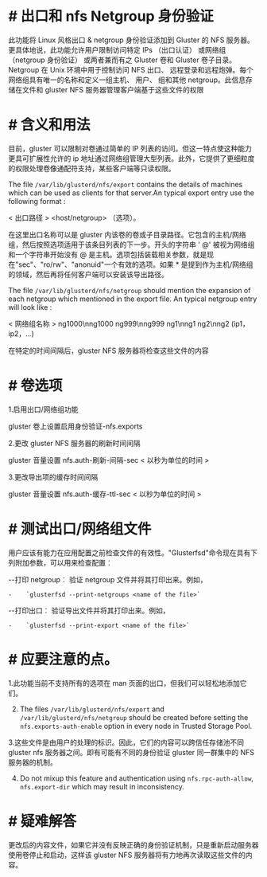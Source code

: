 # # 出口和 nfs Netgroup 身份验证

此功能将 Linux 风格出口 & netgroup 身份验证添加到 Gluster 的 NFS 服务器。更具体地说，此功能允许用户限制访问特定 IPs （出口认证） 或网络组 （netgroup 身份验证） 或两者兼而有之 Gluster 卷和 Gluster 卷子目录。Netgroup 在 Unix 环境中用于控制访问 NFS 出口、 远程登录和远程炮弹。每个网络组具有唯一的名称和定义一组主机、 用户、 组和其他 netgroup。此信息存储在文件和 gluster NFS 服务器管理客户端基于这些文件的权限


# # 含义和用法

目前，gluster 可以限制对卷通过简单的 IP 列表的访问。但这一特点使这种能力更具可扩展性允许的 ip 地址通过网络组管理大型列表。此外，它提供了更细粒度的权限处理卷像通配符支持，某些客户端等只读权限。


The file `/var/lib/glusterd/nfs/export` contains the details of machines which can be used as clients for that server.An typical export entry use the following format :

< 出口路径 > <host/netgroup> （选项）。

在这里出口名称可以是 gluster 内该卷的卷或子目录路径。它包含的主机/网络组，然后按照选项适用于该条目列表的下一步。开头的字符串 ' @' 被视为网络组和一个字符串开始没有 @ 是主机。选项包括装载相关参数，就是现在"sec"、"ro/rw"、"anonuid"一个有效的选项。如果 * 是提到作为主机/网络组的领域，然后再将任何客户端可以安装该导出路径。


The file `/var/lib/glusterd/nfs/netgroup` should mention the expansion of each netgroup which mentioned  in the export file. An typical netgroup entry will look like :

< 网络组名称 > ng1000\nng1000 ng999\nng999 ng1\nng1 ng2\nng2 (ip1，ip2，...)

在特定的时间间隔后，gluster NFS 服务器将检查这些文件的内容

# # 卷选项

1.启用出口/网络组功能

gluster 卷上设置启用身份验证-<volname>nfs.exports

2.更改 gluster NFS 服务器的刷新时间间隔

gluster 音量设置 <volname>nfs.auth-刷新-间隔-sec < 以秒为单位的时间 >

3.更改导出项的缓存时间间隔

gluster 音量设置 <volname>nfs.auth-缓存-ttl-sec < 以秒为单位的时间 >

# # 测试出口/网络组文件

用户应该有能力在应用配置之前检查文件的有效性。"Glusterfsd"命令现在具有下列附加参数，可以用来检查配置︰

--打印 netgroup︰ 验证 netgroup 文件并将其打印出来。例如，

    -    `glusterfsd --print-netgroups <name of the file>`

--打印出口︰ 验证导出文件并将其打印出来。例如，

    -    `glusterfsd --print-export <name of the file>`


# # 应要注意的点。

1.此功能当前不支持所有的选项在 man 页面的出口，但我们可以轻松地添加它们。

2. The files `/var/lib/glusterd/nfs/export` and `/var/lib/glusterd/nfs/netgroup` should be created before setting the `nfs.exports-auth-enable` option in every node in Trusted Storage Pool.

3.这些文件是由用户的处理的标识。因此，它们的内容可以跨信任存储池不同 gluster nfs 服务器之间。即有可能有不同的身份验证 gluster 同一群集中的 NFS 服务器的机制。


4. Do not mixup this feature and authentication using `nfs.rpc-auth-allow`, `nfs.export-dir` which may result in inconsistency.

# # 疑难解答

更改后的内容文件，如果它并没有反映正确的身份验证机制，只是重新启动服务器使用卷停止和启动，这样该 gluster NFS 服务器将有力地再次读取这些文件的内容。
